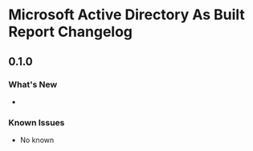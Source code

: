 # Microsoft Active Directory As Built Report Changelog

## 0.1.0
### What's New
- 

### Known Issues
- No known